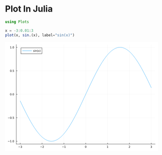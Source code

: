 # Plot In Julia

``` julia
using Plots

x = -3:0.01:3
plot(x, sin.(x), label="sin(x)")
```

<?xml version="1.0" encoding="utf-8"?>
<svg xmlns="http://www.w3.org/2000/svg" xmlns:xlink="http://www.w3.org/1999/xlink" width="672" height="480" viewBox="0 0 2688 1920">
<defs>
  <clipPath id="clip590">
    <rect x="0" y="0" width="2688" height="1920"/>
  </clipPath>
</defs>
<path clip-path="url(#clip590)" d="M0 1920 L2688 1920 L2688 0 L0 0  Z" fill="#ffffff" fill-rule="evenodd" fill-opacity="1"/>
<defs>
  <clipPath id="clip591">
    <rect x="537" y="0" width="1883" height="1883"/>
  </clipPath>
</defs>
<path clip-path="url(#clip590)" d="M196.816 1800.78 L2640.76 1800.78 L2640.76 47.2441 L196.816 47.2441  Z" fill="#ffffff" fill-rule="evenodd" fill-opacity="1"/>
<defs>
  <clipPath id="clip592">
    <rect x="196" y="47" width="2445" height="1755"/>
  </clipPath>
</defs>
<polyline clip-path="url(#clip592)" style="stroke:#000000; stroke-linecap:round; stroke-linejoin:round; stroke-width:2; stroke-opacity:0.1; fill:none" points="265.984,1800.78 265.984,47.2441 "/>
<polyline clip-path="url(#clip592)" style="stroke:#000000; stroke-linecap:round; stroke-linejoin:round; stroke-width:2; stroke-opacity:0.1; fill:none" points="650.251,1800.78 650.251,47.2441 "/>
<polyline clip-path="url(#clip592)" style="stroke:#000000; stroke-linecap:round; stroke-linejoin:round; stroke-width:2; stroke-opacity:0.1; fill:none" points="1034.52,1800.78 1034.52,47.2441 "/>
<polyline clip-path="url(#clip592)" style="stroke:#000000; stroke-linecap:round; stroke-linejoin:round; stroke-width:2; stroke-opacity:0.1; fill:none" points="1418.79,1800.78 1418.79,47.2441 "/>
<polyline clip-path="url(#clip592)" style="stroke:#000000; stroke-linecap:round; stroke-linejoin:round; stroke-width:2; stroke-opacity:0.1; fill:none" points="1803.05,1800.78 1803.05,47.2441 "/>
<polyline clip-path="url(#clip592)" style="stroke:#000000; stroke-linecap:round; stroke-linejoin:round; stroke-width:2; stroke-opacity:0.1; fill:none" points="2187.32,1800.78 2187.32,47.2441 "/>
<polyline clip-path="url(#clip592)" style="stroke:#000000; stroke-linecap:round; stroke-linejoin:round; stroke-width:2; stroke-opacity:0.1; fill:none" points="2571.59,1800.78 2571.59,47.2441 "/>
<polyline clip-path="url(#clip590)" style="stroke:#000000; stroke-linecap:round; stroke-linejoin:round; stroke-width:4; stroke-opacity:1; fill:none" points="196.816,1800.78 2640.76,1800.78 "/>
<polyline clip-path="url(#clip590)" style="stroke:#000000; stroke-linecap:round; stroke-linejoin:round; stroke-width:4; stroke-opacity:1; fill:none" points="265.984,1800.78 265.984,1781.88 "/>
<polyline clip-path="url(#clip590)" style="stroke:#000000; stroke-linecap:round; stroke-linejoin:round; stroke-width:4; stroke-opacity:1; fill:none" points="650.251,1800.78 650.251,1781.88 "/>
<polyline clip-path="url(#clip590)" style="stroke:#000000; stroke-linecap:round; stroke-linejoin:round; stroke-width:4; stroke-opacity:1; fill:none" points="1034.52,1800.78 1034.52,1781.88 "/>
<polyline clip-path="url(#clip590)" style="stroke:#000000; stroke-linecap:round; stroke-linejoin:round; stroke-width:4; stroke-opacity:1; fill:none" points="1418.79,1800.78 1418.79,1781.88 "/>
<polyline clip-path="url(#clip590)" style="stroke:#000000; stroke-linecap:round; stroke-linejoin:round; stroke-width:4; stroke-opacity:1; fill:none" points="1803.05,1800.78 1803.05,1781.88 "/>
<polyline clip-path="url(#clip590)" style="stroke:#000000; stroke-linecap:round; stroke-linejoin:round; stroke-width:4; stroke-opacity:1; fill:none" points="2187.32,1800.78 2187.32,1781.88 "/>
<polyline clip-path="url(#clip590)" style="stroke:#000000; stroke-linecap:round; stroke-linejoin:round; stroke-width:4; stroke-opacity:1; fill:none" points="2571.59,1800.78 2571.59,1781.88 "/>
<path clip-path="url(#clip590)" d="M235.452 1848.65 L265.128 1848.65 L265.128 1852.59 L235.452 1852.59 L235.452 1848.65 Z" fill="#000000" fill-rule="nonzero" fill-opacity="1" /><path clip-path="url(#clip590)" d="M289.387 1846.85 Q292.743 1847.57 294.618 1849.84 Q296.516 1852.1 296.516 1855.44 Q296.516 1860.55 292.998 1863.35 Q289.479 1866.15 282.998 1866.15 Q280.822 1866.15 278.507 1865.71 Q276.216 1865.3 273.762 1864.44 L273.762 1859.93 Q275.706 1861.06 278.021 1861.64 Q280.336 1862.22 282.859 1862.22 Q287.257 1862.22 289.549 1860.48 Q291.864 1858.75 291.864 1855.44 Q291.864 1852.38 289.711 1850.67 Q287.581 1848.93 283.762 1848.93 L279.734 1848.93 L279.734 1845.09 L283.947 1845.09 Q287.396 1845.09 289.225 1843.72 Q291.053 1842.34 291.053 1839.74 Q291.053 1837.08 289.155 1835.67 Q287.28 1834.23 283.762 1834.23 Q281.841 1834.23 279.641 1834.65 Q277.442 1835.07 274.804 1835.95 L274.804 1831.78 Q277.466 1831.04 279.78 1830.67 Q282.118 1830.3 284.178 1830.3 Q289.503 1830.3 292.604 1832.73 Q295.706 1835.14 295.706 1839.26 Q295.706 1842.13 294.063 1844.12 Q292.419 1846.09 289.387 1846.85 Z" fill="#000000" fill-rule="nonzero" fill-opacity="1" /><path clip-path="url(#clip590)" d="M620.194 1848.65 L649.869 1848.65 L649.869 1852.59 L620.194 1852.59 L620.194 1848.65 Z" fill="#000000" fill-rule="nonzero" fill-opacity="1" /><path clip-path="url(#clip590)" d="M663.99 1861.55 L680.309 1861.55 L680.309 1865.48 L658.365 1865.48 L658.365 1861.55 Q661.027 1858.79 665.61 1854.16 Q670.217 1849.51 671.397 1848.17 Q673.642 1845.65 674.522 1843.91 Q675.425 1842.15 675.425 1840.46 Q675.425 1837.71 673.48 1835.97 Q671.559 1834.23 668.457 1834.23 Q666.258 1834.23 663.805 1835 Q661.374 1835.76 658.596 1837.31 L658.596 1832.59 Q661.42 1831.46 663.874 1830.88 Q666.328 1830.3 668.365 1830.3 Q673.735 1830.3 676.929 1832.98 Q680.124 1835.67 680.124 1840.16 Q680.124 1842.29 679.314 1844.21 Q678.527 1846.11 676.42 1848.7 Q675.842 1849.37 672.74 1852.59 Q669.638 1855.78 663.99 1861.55 Z" fill="#000000" fill-rule="nonzero" fill-opacity="1" /><path clip-path="url(#clip590)" d="M1004.28 1848.65 L1033.95 1848.65 L1033.95 1852.59 L1004.28 1852.59 L1004.28 1848.65 Z" fill="#000000" fill-rule="nonzero" fill-opacity="1" /><path clip-path="url(#clip590)" d="M1044.85 1861.55 L1052.49 1861.55 L1052.49 1835.18 L1044.18 1836.85 L1044.18 1832.59 L1052.45 1830.92 L1057.12 1830.92 L1057.12 1861.55 L1064.76 1861.55 L1064.76 1865.48 L1044.85 1865.48 L1044.85 1861.55 Z" fill="#000000" fill-rule="nonzero" fill-opacity="1" /><path clip-path="url(#clip590)" d="M1418.79 1834 Q1415.17 1834 1413.35 1837.57 Q1411.54 1841.11 1411.54 1848.24 Q1411.54 1855.34 1413.35 1858.91 Q1415.17 1862.45 1418.79 1862.45 Q1422.42 1862.45 1424.23 1858.91 Q1426.05 1855.34 1426.05 1848.24 Q1426.05 1841.11 1424.23 1837.57 Q1422.42 1834 1418.79 1834 M1418.79 1830.3 Q1424.6 1830.3 1427.65 1834.9 Q1430.73 1839.49 1430.73 1848.24 Q1430.73 1856.96 1427.65 1861.57 Q1424.6 1866.15 1418.79 1866.15 Q1412.98 1866.15 1409.9 1861.57 Q1406.84 1856.96 1406.84 1848.24 Q1406.84 1839.49 1409.9 1834.9 Q1412.98 1830.3 1418.79 1830.3 Z" fill="#000000" fill-rule="nonzero" fill-opacity="1" /><path clip-path="url(#clip590)" d="M1793.44 1861.55 L1801.07 1861.55 L1801.07 1835.18 L1792.76 1836.85 L1792.76 1832.59 L1801.03 1830.92 L1805.7 1830.92 L1805.7 1861.55 L1813.34 1861.55 L1813.34 1865.48 L1793.44 1865.48 L1793.44 1861.55 Z" fill="#000000" fill-rule="nonzero" fill-opacity="1" /><path clip-path="url(#clip590)" d="M2181.97 1861.55 L2198.29 1861.55 L2198.29 1865.48 L2176.35 1865.48 L2176.35 1861.55 Q2179.01 1858.79 2183.59 1854.16 Q2188.2 1849.51 2189.38 1848.17 Q2191.63 1845.65 2192.51 1843.91 Q2193.41 1842.15 2193.41 1840.46 Q2193.41 1837.71 2191.46 1835.97 Q2189.54 1834.23 2186.44 1834.23 Q2184.24 1834.23 2181.79 1835 Q2179.36 1835.76 2176.58 1837.31 L2176.58 1832.59 Q2179.4 1831.46 2181.86 1830.88 Q2184.31 1830.3 2186.35 1830.3 Q2191.72 1830.3 2194.91 1832.98 Q2198.11 1835.67 2198.11 1840.16 Q2198.11 1842.29 2197.3 1844.21 Q2196.51 1846.11 2194.4 1848.7 Q2193.83 1849.37 2190.72 1852.59 Q2187.62 1855.78 2181.97 1861.55 Z" fill="#000000" fill-rule="nonzero" fill-opacity="1" /><path clip-path="url(#clip590)" d="M2575.84 1846.85 Q2579.19 1847.57 2581.07 1849.84 Q2582.97 1852.1 2582.97 1855.44 Q2582.97 1860.55 2579.45 1863.35 Q2575.93 1866.15 2569.45 1866.15 Q2567.27 1866.15 2564.96 1865.71 Q2562.66 1865.3 2560.21 1864.44 L2560.21 1859.93 Q2562.15 1861.06 2564.47 1861.64 Q2566.78 1862.22 2569.31 1862.22 Q2573.71 1862.22 2576 1860.48 Q2578.31 1858.75 2578.31 1855.44 Q2578.31 1852.38 2576.16 1850.67 Q2574.03 1848.93 2570.21 1848.93 L2566.18 1848.93 L2566.18 1845.09 L2570.4 1845.09 Q2573.84 1845.09 2575.67 1843.72 Q2577.5 1842.34 2577.5 1839.74 Q2577.5 1837.08 2575.6 1835.67 Q2573.73 1834.23 2570.21 1834.23 Q2568.29 1834.23 2566.09 1834.65 Q2563.89 1835.07 2561.25 1835.95 L2561.25 1831.78 Q2563.91 1831.04 2566.23 1830.67 Q2568.57 1830.3 2570.63 1830.3 Q2575.95 1830.3 2579.05 1832.73 Q2582.15 1835.14 2582.15 1839.26 Q2582.15 1842.13 2580.51 1844.12 Q2578.87 1846.09 2575.84 1846.85 Z" fill="#000000" fill-rule="nonzero" fill-opacity="1" /><polyline clip-path="url(#clip592)" style="stroke:#000000; stroke-linecap:round; stroke-linejoin:round; stroke-width:2; stroke-opacity:0.1; fill:none" points="196.816,1751.15 2640.76,1751.15 "/>
<polyline clip-path="url(#clip592)" style="stroke:#000000; stroke-linecap:round; stroke-linejoin:round; stroke-width:2; stroke-opacity:0.1; fill:none" points="196.816,1337.58 2640.76,1337.58 "/>
<polyline clip-path="url(#clip592)" style="stroke:#000000; stroke-linecap:round; stroke-linejoin:round; stroke-width:2; stroke-opacity:0.1; fill:none" points="196.816,924.012 2640.76,924.012 "/>
<polyline clip-path="url(#clip592)" style="stroke:#000000; stroke-linecap:round; stroke-linejoin:round; stroke-width:2; stroke-opacity:0.1; fill:none" points="196.816,510.442 2640.76,510.442 "/>
<polyline clip-path="url(#clip592)" style="stroke:#000000; stroke-linecap:round; stroke-linejoin:round; stroke-width:2; stroke-opacity:0.1; fill:none" points="196.816,96.8722 2640.76,96.8722 "/>
<polyline clip-path="url(#clip590)" style="stroke:#000000; stroke-linecap:round; stroke-linejoin:round; stroke-width:4; stroke-opacity:1; fill:none" points="196.816,1800.78 196.816,47.2441 "/>
<polyline clip-path="url(#clip590)" style="stroke:#000000; stroke-linecap:round; stroke-linejoin:round; stroke-width:4; stroke-opacity:1; fill:none" points="196.816,1751.15 215.714,1751.15 "/>
<polyline clip-path="url(#clip590)" style="stroke:#000000; stroke-linecap:round; stroke-linejoin:round; stroke-width:4; stroke-opacity:1; fill:none" points="196.816,1337.58 215.714,1337.58 "/>
<polyline clip-path="url(#clip590)" style="stroke:#000000; stroke-linecap:round; stroke-linejoin:round; stroke-width:4; stroke-opacity:1; fill:none" points="196.816,924.012 215.714,924.012 "/>
<polyline clip-path="url(#clip590)" style="stroke:#000000; stroke-linecap:round; stroke-linejoin:round; stroke-width:4; stroke-opacity:1; fill:none" points="196.816,510.442 215.714,510.442 "/>
<polyline clip-path="url(#clip590)" style="stroke:#000000; stroke-linecap:round; stroke-linejoin:round; stroke-width:4; stroke-opacity:1; fill:none" points="196.816,96.8722 215.714,96.8722 "/>
<path clip-path="url(#clip590)" d="M49.5521 1751.6 L79.2279 1751.6 L79.2279 1755.54 L49.5521 1755.54 L49.5521 1751.6 Z" fill="#000000" fill-rule="nonzero" fill-opacity="1" /><path clip-path="url(#clip590)" d="M90.1306 1764.5 L97.7695 1764.5 L97.7695 1738.13 L89.4593 1739.8 L89.4593 1735.54 L97.7232 1733.87 L102.399 1733.87 L102.399 1764.5 L110.038 1764.5 L110.038 1768.43 L90.1306 1768.43 L90.1306 1764.5 Z" fill="#000000" fill-rule="nonzero" fill-opacity="1" /><path clip-path="url(#clip590)" d="M119.482 1762.55 L124.367 1762.55 L124.367 1768.43 L119.482 1768.43 L119.482 1762.55 Z" fill="#000000" fill-rule="nonzero" fill-opacity="1" /><path clip-path="url(#clip590)" d="M144.552 1736.95 Q140.941 1736.95 139.112 1740.51 Q137.306 1744.06 137.306 1751.19 Q137.306 1758.29 139.112 1761.86 Q140.941 1765.4 144.552 1765.4 Q148.186 1765.4 149.991 1761.86 Q151.82 1758.29 151.82 1751.19 Q151.82 1744.06 149.991 1740.51 Q148.186 1736.95 144.552 1736.95 M144.552 1733.25 Q150.362 1733.25 153.417 1737.85 Q156.496 1742.44 156.496 1751.19 Q156.496 1759.91 153.417 1764.52 Q150.362 1769.1 144.552 1769.1 Q138.741 1769.1 135.663 1764.52 Q132.607 1759.91 132.607 1751.19 Q132.607 1742.44 135.663 1737.85 Q138.741 1733.25 144.552 1733.25 Z" fill="#000000" fill-rule="nonzero" fill-opacity="1" /><path clip-path="url(#clip590)" d="M50.5475 1338.03 L80.2233 1338.03 L80.2233 1341.97 L50.5475 1341.97 L50.5475 1338.03 Z" fill="#000000" fill-rule="nonzero" fill-opacity="1" /><path clip-path="url(#clip590)" d="M100.316 1323.38 Q96.7047 1323.38 94.876 1326.94 Q93.0704 1330.49 93.0704 1337.62 Q93.0704 1344.72 94.876 1348.29 Q96.7047 1351.83 100.316 1351.83 Q103.95 1351.83 105.756 1348.29 Q107.584 1344.72 107.584 1337.62 Q107.584 1330.49 105.756 1326.94 Q103.95 1323.38 100.316 1323.38 M100.316 1319.68 Q106.126 1319.68 109.181 1324.28 Q112.26 1328.87 112.26 1337.62 Q112.26 1346.34 109.181 1350.95 Q106.126 1355.53 100.316 1355.53 Q94.5056 1355.53 91.4269 1350.95 Q88.3714 1346.34 88.3714 1337.62 Q88.3714 1328.87 91.4269 1324.28 Q94.5056 1319.68 100.316 1319.68 Z" fill="#000000" fill-rule="nonzero" fill-opacity="1" /><path clip-path="url(#clip590)" d="M120.478 1348.98 L125.362 1348.98 L125.362 1354.86 L120.478 1354.86 L120.478 1348.98 Z" fill="#000000" fill-rule="nonzero" fill-opacity="1" /><path clip-path="url(#clip590)" d="M135.593 1320.3 L153.95 1320.3 L153.95 1324.24 L139.876 1324.24 L139.876 1332.71 Q140.894 1332.36 141.913 1332.2 Q142.931 1332.01 143.95 1332.01 Q149.737 1332.01 153.116 1335.19 Q156.496 1338.36 156.496 1343.77 Q156.496 1349.35 153.024 1352.45 Q149.552 1355.53 143.232 1355.53 Q141.056 1355.53 138.788 1355.16 Q136.542 1354.79 134.135 1354.05 L134.135 1349.35 Q136.218 1350.49 138.441 1351.04 Q140.663 1351.6 143.14 1351.6 Q147.144 1351.6 149.482 1349.49 Q151.82 1347.38 151.82 1343.77 Q151.82 1340.16 149.482 1338.06 Q147.144 1335.95 143.14 1335.95 Q141.265 1335.95 139.39 1336.37 Q137.538 1336.78 135.593 1337.66 L135.593 1320.3 Z" fill="#000000" fill-rule="nonzero" fill-opacity="1" /><path clip-path="url(#clip590)" d="M99.3204 909.81 Q95.7093 909.81 93.8806 913.375 Q92.075 916.917 92.075 924.046 Q92.075 931.153 93.8806 934.718 Q95.7093 938.259 99.3204 938.259 Q102.955 938.259 104.76 934.718 Q106.589 931.153 106.589 924.046 Q106.589 916.917 104.76 913.375 Q102.955 909.81 99.3204 909.81 M99.3204 906.107 Q105.131 906.107 108.186 910.713 Q111.265 915.296 111.265 924.046 Q111.265 932.773 108.186 937.38 Q105.131 941.963 99.3204 941.963 Q93.5102 941.963 90.4315 937.38 Q87.376 932.773 87.376 924.046 Q87.376 915.296 90.4315 910.713 Q93.5102 906.107 99.3204 906.107 Z" fill="#000000" fill-rule="nonzero" fill-opacity="1" /><path clip-path="url(#clip590)" d="M119.482 935.412 L124.367 935.412 L124.367 941.292 L119.482 941.292 L119.482 935.412 Z" fill="#000000" fill-rule="nonzero" fill-opacity="1" /><path clip-path="url(#clip590)" d="M144.552 909.81 Q140.941 909.81 139.112 913.375 Q137.306 916.917 137.306 924.046 Q137.306 931.153 139.112 934.718 Q140.941 938.259 144.552 938.259 Q148.186 938.259 149.991 934.718 Q151.82 931.153 151.82 924.046 Q151.82 916.917 149.991 913.375 Q148.186 909.81 144.552 909.81 M144.552 906.107 Q150.362 906.107 153.417 910.713 Q156.496 915.296 156.496 924.046 Q156.496 932.773 153.417 937.38 Q150.362 941.963 144.552 941.963 Q138.741 941.963 135.663 937.38 Q132.607 932.773 132.607 924.046 Q132.607 915.296 135.663 910.713 Q138.741 906.107 144.552 906.107 Z" fill="#000000" fill-rule="nonzero" fill-opacity="1" /><path clip-path="url(#clip590)" d="M100.316 496.241 Q96.7047 496.241 94.876 499.805 Q93.0704 503.347 93.0704 510.477 Q93.0704 517.583 94.876 521.148 Q96.7047 524.69 100.316 524.69 Q103.95 524.69 105.756 521.148 Q107.584 517.583 107.584 510.477 Q107.584 503.347 105.756 499.805 Q103.95 496.241 100.316 496.241 M100.316 492.537 Q106.126 492.537 109.181 497.143 Q112.26 501.727 112.26 510.477 Q112.26 519.203 109.181 523.81 Q106.126 528.393 100.316 528.393 Q94.5056 528.393 91.4269 523.81 Q88.3714 519.203 88.3714 510.477 Q88.3714 501.727 91.4269 497.143 Q94.5056 492.537 100.316 492.537 Z" fill="#000000" fill-rule="nonzero" fill-opacity="1" /><path clip-path="url(#clip590)" d="M120.478 521.842 L125.362 521.842 L125.362 527.722 L120.478 527.722 L120.478 521.842 Z" fill="#000000" fill-rule="nonzero" fill-opacity="1" /><path clip-path="url(#clip590)" d="M135.593 493.162 L153.95 493.162 L153.95 497.097 L139.876 497.097 L139.876 505.569 Q140.894 505.222 141.913 505.06 Q142.931 504.875 143.95 504.875 Q149.737 504.875 153.116 508.046 Q156.496 511.217 156.496 516.634 Q156.496 522.213 153.024 525.315 Q149.552 528.393 143.232 528.393 Q141.056 528.393 138.788 528.023 Q136.542 527.652 134.135 526.912 L134.135 522.213 Q136.218 523.347 138.441 523.903 Q140.663 524.458 143.14 524.458 Q147.144 524.458 149.482 522.352 Q151.82 520.245 151.82 516.634 Q151.82 513.023 149.482 510.916 Q147.144 508.81 143.14 508.81 Q141.265 508.81 139.39 509.227 Q137.538 509.643 135.593 510.523 L135.593 493.162 Z" fill="#000000" fill-rule="nonzero" fill-opacity="1" /><path clip-path="url(#clip590)" d="M90.1306 110.217 L97.7695 110.217 L97.7695 83.8514 L89.4593 85.5181 L89.4593 81.2588 L97.7232 79.5922 L102.399 79.5922 L102.399 110.217 L110.038 110.217 L110.038 114.152 L90.1306 114.152 L90.1306 110.217 Z" fill="#000000" fill-rule="nonzero" fill-opacity="1" /><path clip-path="url(#clip590)" d="M119.482 108.273 L124.367 108.273 L124.367 114.152 L119.482 114.152 L119.482 108.273 Z" fill="#000000" fill-rule="nonzero" fill-opacity="1" /><path clip-path="url(#clip590)" d="M144.552 82.6709 Q140.941 82.6709 139.112 86.2357 Q137.306 89.7773 137.306 96.9069 Q137.306 104.013 139.112 107.578 Q140.941 111.12 144.552 111.12 Q148.186 111.12 149.991 107.578 Q151.82 104.013 151.82 96.9069 Q151.82 89.7773 149.991 86.2357 Q148.186 82.6709 144.552 82.6709 M144.552 78.9672 Q150.362 78.9672 153.417 83.5736 Q156.496 88.157 156.496 96.9069 Q156.496 105.634 153.417 110.24 Q150.362 114.823 144.552 114.823 Q138.741 114.823 135.663 110.24 Q132.607 105.634 132.607 96.9069 Q132.607 88.157 135.663 83.5736 Q138.741 78.9672 144.552 78.9672 Z" fill="#000000" fill-rule="nonzero" fill-opacity="1" /><polyline clip-path="url(#clip592)" style="stroke:#009af9; stroke-linecap:round; stroke-linejoin:round; stroke-width:4; stroke-opacity:1; fill:none" points="265.984,1040.74 269.827,1048.92 273.669,1057.09 277.512,1065.25 281.355,1073.39 285.197,1081.52 289.04,1089.63 292.883,1097.73 296.725,1105.8 300.568,1113.86 304.411,1121.9 308.254,1129.93 312.096,1137.93 315.939,1145.91 319.782,1153.86 323.624,1161.8 327.467,1169.71 331.31,1177.59 335.152,1185.45 338.995,1193.29 342.838,1201.09 346.68,1208.87 350.523,1216.62 354.366,1224.35 358.208,1232.04 362.051,1239.7 365.894,1247.33 369.736,1254.92 373.579,1262.49 377.422,1270.02 381.264,1277.51 385.107,1284.97 388.95,1292.4 392.792,1299.79 396.635,1307.14 400.478,1314.45 404.32,1321.72 408.163,1328.95 412.006,1336.14 415.848,1343.29 419.691,1350.4 423.534,1357.47 427.376,1364.49 431.219,1371.47 435.062,1378.41 438.904,1385.29 442.747,1392.14 446.59,1398.93 450.432,1405.68 454.275,1412.38 458.118,1419.03 461.96,1425.63 465.803,1432.18 469.646,1438.69 473.488,1445.13 477.331,1451.53 481.174,1457.88 485.016,1464.17 488.859,1470.4 492.702,1476.59 496.544,1482.71 500.387,1488.79 504.23,1494.8 508.072,1500.76 511.915,1506.66 515.758,1512.5 519.601,1518.28 523.443,1524.01 527.286,1529.67 531.129,1535.27 534.971,1540.81 538.814,1546.29 542.657,1551.71 546.499,1557.07 550.342,1562.36 554.185,1567.59 558.027,1572.75 561.87,1577.85 565.713,1582.88 569.555,1587.85 573.398,1592.75 577.241,1597.59 581.083,1602.35 584.926,1607.05 588.769,1611.68 592.611,1616.24 596.454,1620.74 600.297,1625.16 604.139,1629.51 607.982,1633.79 611.825,1638.01 615.667,1642.15 619.51,1646.21 623.353,1650.21 627.195,1654.13 631.038,1657.98 634.881,1661.76 638.723,1665.46 642.566,1669.09 646.409,1672.65 650.251,1676.13 654.094,1679.53 657.937,1682.86 661.779,1686.11 665.622,1689.29 669.465,1692.39 673.307,1695.41 677.15,1698.36 680.993,1701.23 684.835,1704.02 688.678,1706.73 692.521,1709.37 696.363,1711.93 700.206,1714.4 704.049,1716.8 707.891,1719.12 711.734,1721.36 715.577,1723.52 719.419,1725.6 723.262,1727.6 727.105,1729.52 730.948,1731.36 734.79,1733.12 738.633,1734.79 742.476,1736.39 746.318,1737.91 750.161,1739.34 754.004,1740.69 757.846,1741.96 761.689,1743.15 765.532,1744.26 769.374,1745.28 773.217,1746.22 777.06,1747.08 780.902,1747.86 784.745,1748.56 788.588,1749.17 792.43,1749.7 796.273,1750.15 800.116,1750.52 803.958,1750.8 807.801,1751 811.644,1751.12 815.486,1751.15 819.329,1751.1 823.172,1750.97 827.014,1750.76 830.857,1750.46 834.7,1750.08 838.542,1749.62 842.385,1749.08 846.228,1748.45 850.07,1747.74 853.913,1746.95 857.756,1746.08 861.598,1745.12 865.441,1744.09 869.284,1742.97 873.126,1741.76 876.969,1740.48 880.812,1739.12 884.654,1737.67 888.497,1736.14 892.34,1734.53 896.182,1732.84 900.025,1731.07 903.868,1729.22 907.71,1727.29 911.553,1725.27 915.396,1723.18 919.238,1721.01 923.081,1718.76 926.924,1716.42 930.767,1714.01 934.609,1711.52 938.452,1708.95 942.295,1706.31 946.137,1703.58 949.98,1700.78 953.823,1697.9 957.665,1694.94 961.508,1691.9 965.351,1688.79 969.193,1685.6 973.036,1682.34 976.879,1678.99 980.721,1675.58 984.564,1672.09 988.407,1668.52 992.249,1664.88 996.092,1661.16 999.935,1657.38 1003.78,1653.51 1007.62,1649.58 1011.46,1645.57 1015.31,1641.49 1019.15,1637.34 1022.99,1633.12 1026.83,1628.82 1030.68,1624.46 1034.52,1620.03 1038.36,1615.52 1042.2,1610.95 1046.05,1606.31 1049.89,1601.6 1053.73,1596.82 1057.57,1591.97 1061.42,1587.06 1065.26,1582.09 1069.1,1577.04 1072.95,1571.93 1076.79,1566.76 1080.63,1561.52 1084.47,1556.22 1088.32,1550.85 1092.16,1545.43 1096,1539.94 1099.84,1534.38 1103.69,1528.77 1107.53,1523.1 1111.37,1517.37 1115.21,1511.57 1119.06,1505.72 1122.9,1499.81 1126.74,1493.85 1130.59,1487.82 1134.43,1481.74 1138.27,1475.61 1142.11,1469.41 1145.96,1463.17 1149.8,1456.87 1153.64,1450.52 1157.48,1444.11 1161.33,1437.65 1165.17,1431.14 1169.01,1424.59 1172.85,1417.98 1176.7,1411.32 1180.54,1404.61 1184.38,1397.85 1188.23,1391.05 1192.07,1384.2 1195.91,1377.3 1199.75,1370.36 1203.6,1363.38 1207.44,1356.35 1211.28,1349.27 1215.12,1342.16 1218.97,1335 1222.81,1327.8 1226.65,1320.56 1230.49,1313.28 1234.34,1305.97 1238.18,1298.61 1242.02,1291.22 1245.87,1283.79 1249.71,1276.32 1253.55,1268.82 1257.39,1261.29 1261.24,1253.72 1265.08,1246.11 1268.92,1238.48 1272.76,1230.81 1276.61,1223.12 1280.45,1215.39 1284.29,1207.64 1288.14,1199.85 1291.98,1192.04 1295.82,1184.2 1299.66,1176.34 1303.51,1168.45 1307.35,1160.53 1311.19,1152.6 1315.03,1144.64 1318.88,1136.65 1322.72,1128.65 1326.56,1120.62 1330.4,1112.58 1334.25,1104.52 1338.09,1096.44 1341.93,1088.34 1345.78,1080.22 1349.62,1072.09 1353.46,1063.95 1357.3,1055.79 1361.15,1047.62 1364.99,1039.43 1368.83,1031.24 1372.67,1023.03 1376.52,1014.81 1380.36,1006.59 1384.2,998.354 1388.04,990.112 1391.89,981.864 1395.73,973.61 1399.57,965.351 1403.42,957.088 1407.26,948.822 1411.1,940.553 1414.94,932.283 1418.79,924.012 1422.63,915.74 1426.47,907.47 1430.31,899.201 1434.16,890.935 1438,882.672 1441.84,874.413 1445.68,866.159 1449.53,857.911 1453.37,849.67 1457.21,841.436 1461.06,833.21 1464.9,824.993 1468.74,816.786 1472.58,808.59 1476.43,800.406 1480.27,792.233 1484.11,784.074 1487.95,775.929 1491.8,767.799 1495.64,759.684 1499.48,751.586 1503.32,743.505 1507.17,735.442 1511.01,727.398 1514.85,719.374 1518.7,711.37 1522.54,703.388 1526.38,695.427 1530.22,687.489 1534.07,679.575 1537.91,671.686 1541.75,663.821 1545.59,655.983 1549.44,648.171 1553.28,640.387 1557.12,632.632 1560.96,624.905 1564.81,617.209 1568.65,609.543 1572.49,601.908 1576.34,594.306 1580.18,586.737 1584.02,579.201 1587.86,571.7 1591.71,564.235 1595.55,556.805 1599.39,549.412 1603.23,542.056 1607.08,534.738 1610.92,527.46 1614.76,520.221 1618.6,513.023 1622.45,505.865 1626.29,498.75 1630.13,491.676 1633.98,484.647 1637.82,477.661 1641.66,470.719 1645.5,463.824 1649.35,456.974 1653.19,450.17 1657.03,443.415 1660.87,436.707 1664.72,430.048 1668.56,423.438 1672.4,416.879 1676.25,410.37 1680.09,403.912 1683.93,397.507 1687.77,391.154 1691.62,384.854 1695.46,378.609 1699.3,372.417 1703.14,366.282 1706.99,360.201 1710.83,354.178 1714.67,348.211 1718.51,342.302 1722.36,336.45 1726.2,330.658 1730.04,324.925 1733.89,319.252 1737.73,313.64 1741.57,308.088 1745.41,302.598 1749.26,297.17 1753.1,291.805 1756.94,286.503 1760.78,281.265 1764.63,276.091 1768.47,270.982 1772.31,265.938 1776.15,260.96 1780,256.048 1783.84,251.204 1787.68,246.426 1791.53,241.716 1795.37,237.075 1799.21,232.502 1803.05,227.998 1806.9,223.564 1810.74,219.199 1814.58,214.906 1818.42,210.683 1822.27,206.532 1826.11,202.452 1829.95,198.445 1833.79,194.51 1837.64,190.648 1841.48,186.859 1845.32,183.144 1849.17,179.503 1853.01,175.937 1856.85,172.445 1860.69,169.029 1864.54,165.688 1868.38,162.422 1872.22,159.234 1876.06,156.121 1879.91,153.085 1883.75,150.127 1887.59,147.246 1891.43,144.442 1895.28,141.716 1899.12,139.069 1902.96,136.5 1906.81,134.01 1910.65,131.599 1914.49,129.267 1918.33,127.015 1922.18,124.842 1926.02,122.749 1929.86,120.737 1933.7,118.804 1937.55,116.952 1941.39,115.181 1945.23,113.491 1949.07,111.882 1952.92,110.354 1956.76,108.907 1960.6,107.542 1964.45,106.259 1968.29,105.057 1972.13,103.937 1975.97,102.9 1979.82,101.944 1983.66,101.07 1987.5,100.279 1991.34,99.5705 1995.19,98.9442 1999.03,98.4004 2002.87,97.9391 2006.71,97.5604 2010.56,97.2644 2014.4,97.051 2018.24,96.9204 2022.09,96.8724 2025.93,96.9072 2029.77,97.0247 2033.61,97.2249 2037.46,97.5077 2041.3,97.8732 2045.14,98.3214 2048.98,98.852 2052.83,99.4652 2056.67,100.161 2060.51,100.939 2064.35,101.799 2068.2,102.742 2072.04,103.767 2075.88,104.873 2079.73,106.062 2083.57,107.332 2087.41,108.684 2091.25,110.118 2095.1,111.633 2098.94,113.229 2102.78,114.907 2106.62,116.665 2110.47,118.504 2114.31,120.423 2118.15,122.423 2122,124.503 2125.84,126.663 2129.68,128.903 2133.52,131.222 2137.37,133.621 2141.21,136.098 2145.05,138.655 2148.89,141.29 2152.74,144.003 2156.58,146.794 2160.42,149.663 2164.26,152.609 2168.11,155.632 2171.95,158.733 2175.79,161.91 2179.64,165.163 2183.48,168.491 2187.32,171.896 2191.16,175.376 2195.01,178.93 2198.85,182.559 2202.69,186.262 2206.53,190.039 2210.38,193.89 2214.22,197.813 2218.06,201.809 2221.9,205.877 2225.75,210.017 2229.59,214.229 2233.43,218.511 2237.28,222.864 2241.12,227.287 2244.96,231.78 2248.8,236.342 2252.65,240.972 2256.49,245.671 2260.33,250.438 2264.17,255.272 2268.02,260.173 2271.86,265.141 2275.7,270.174 2279.54,275.273 2283.39,280.437 2287.23,285.665 2291.07,290.956 2294.92,296.311 2298.76,301.729 2302.6,307.209 2306.44,312.751 2310.29,318.354 2314.13,324.018 2317.97,329.741 2321.81,335.524 2325.66,341.366 2329.5,347.266 2333.34,353.223 2337.18,359.238 2341.03,365.309 2344.87,371.437 2348.71,377.619 2352.56,383.856 2356.4,390.147 2360.24,396.491 2364.08,402.888 2367.93,409.338 2371.77,415.838 2375.61,422.39 2379.45,428.992 2383.3,435.643 2387.14,442.343 2390.98,449.091 2394.82,455.887 2398.67,462.729 2402.51,469.618 2406.35,476.552 2410.2,483.531 2414.04,490.554 2417.88,497.62 2421.72,504.729 2425.57,511.88 2429.41,519.072 2433.25,526.304 2437.09,533.577 2440.94,540.888 2444.78,548.238 2448.62,555.625 2452.46,563.049 2456.31,570.509 2460.15,578.004 2463.99,585.534 2467.84,593.098 2471.68,600.695 2475.52,608.325 2479.36,615.986 2483.21,623.677 2487.05,631.399 2490.89,639.15 2494.73,646.93 2498.58,654.737 2502.42,662.571 2506.26,670.431 2510.11,678.317 2513.95,686.227 2517.79,694.161 2521.63,702.118 2525.48,710.097 2529.32,718.098 2533.16,726.119 2537,734.16 2540.85,742.22 2544.69,750.298 2548.53,758.394 2552.37,766.506 2556.22,774.633 2560.06,782.776 2563.9,790.933 2567.75,799.103 2571.59,807.286 "/>
<path clip-path="url(#clip590)" d="M278.281 209.375 L648.993 209.375 L648.993 105.695 L278.281 105.695  Z" fill="#ffffff" fill-rule="evenodd" fill-opacity="1"/>
<polyline clip-path="url(#clip590)" style="stroke:#000000; stroke-linecap:round; stroke-linejoin:round; stroke-width:4; stroke-opacity:1; fill:none" points="278.281,209.375 648.993,209.375 648.993,105.695 278.281,105.695 278.281,209.375 "/>
<polyline clip-path="url(#clip590)" style="stroke:#009af9; stroke-linecap:round; stroke-linejoin:round; stroke-width:4; stroke-opacity:1; fill:none" points="305.436,157.535 468.365,157.535 "/>
<path clip-path="url(#clip590)" d="M513.946 149.653 L513.946 153.681 Q512.14 152.755 510.196 152.292 Q508.251 151.829 506.168 151.829 Q502.997 151.829 501.399 152.801 Q499.825 153.774 499.825 155.718 Q499.825 157.2 500.96 158.056 Q502.094 158.889 505.52 159.653 L506.978 159.977 Q511.515 160.95 513.413 162.732 Q515.334 164.491 515.334 167.663 Q515.334 171.274 512.464 173.38 Q509.617 175.487 504.617 175.487 Q502.534 175.487 500.265 175.07 Q498.02 174.676 495.52 173.866 L495.52 169.468 Q497.881 170.695 500.173 171.32 Q502.464 171.922 504.71 171.922 Q507.719 171.922 509.339 170.903 Q510.959 169.862 510.959 167.987 Q510.959 166.25 509.779 165.325 Q508.622 164.399 504.663 163.542 L503.182 163.195 Q499.223 162.362 497.464 160.649 Q495.705 158.913 495.705 155.903 Q495.705 152.246 498.298 150.255 Q500.89 148.264 505.659 148.264 Q508.02 148.264 510.103 148.612 Q512.186 148.959 513.946 149.653 Z" fill="#000000" fill-rule="nonzero" fill-opacity="1" /><path clip-path="url(#clip590)" d="M522.117 148.889 L526.376 148.889 L526.376 174.815 L522.117 174.815 L522.117 148.889 M522.117 138.797 L526.376 138.797 L526.376 144.19 L522.117 144.19 L522.117 138.797 Z" fill="#000000" fill-rule="nonzero" fill-opacity="1" /><path clip-path="url(#clip590)" d="M556.839 159.167 L556.839 174.815 L552.58 174.815 L552.58 159.306 Q552.58 155.626 551.144 153.797 Q549.709 151.968 546.839 151.968 Q543.39 151.968 541.399 154.167 Q539.408 156.366 539.408 160.163 L539.408 174.815 L535.126 174.815 L535.126 148.889 L539.408 148.889 L539.408 152.917 Q540.936 150.579 542.996 149.422 Q545.08 148.264 547.788 148.264 Q552.256 148.264 554.547 151.042 Q556.839 153.797 556.839 159.167 Z" fill="#000000" fill-rule="nonzero" fill-opacity="1" /><path clip-path="url(#clip590)" d="M575.566 138.843 Q572.464 144.167 570.959 149.376 Q569.455 154.584 569.455 159.931 Q569.455 165.278 570.959 170.533 Q572.487 175.764 575.566 181.065 L571.862 181.065 Q568.39 175.625 566.654 170.371 Q564.941 165.116 564.941 159.931 Q564.941 154.769 566.654 149.538 Q568.367 144.306 571.862 138.843 L575.566 138.843 Z" fill="#000000" fill-rule="nonzero" fill-opacity="1" /><path clip-path="url(#clip590)" d="M605.38 148.889 L596.005 161.505 L605.866 174.815 L600.843 174.815 L593.297 164.63 L585.751 174.815 L580.728 174.815 L590.797 161.251 L581.584 148.889 L586.607 148.889 L593.482 158.126 L600.357 148.889 L605.38 148.889 Z" fill="#000000" fill-rule="nonzero" fill-opacity="1" /><path clip-path="url(#clip590)" d="M611.214 138.843 L614.917 138.843 Q618.389 144.306 620.102 149.538 Q621.839 154.769 621.839 159.931 Q621.839 165.116 620.102 170.371 Q618.389 175.625 614.917 181.065 L611.214 181.065 Q614.292 175.764 615.797 170.533 Q617.325 165.278 617.325 159.931 Q617.325 154.584 615.797 149.376 Q614.292 144.167 611.214 138.843 Z" fill="#000000" fill-rule="nonzero" fill-opacity="1" /></svg>
